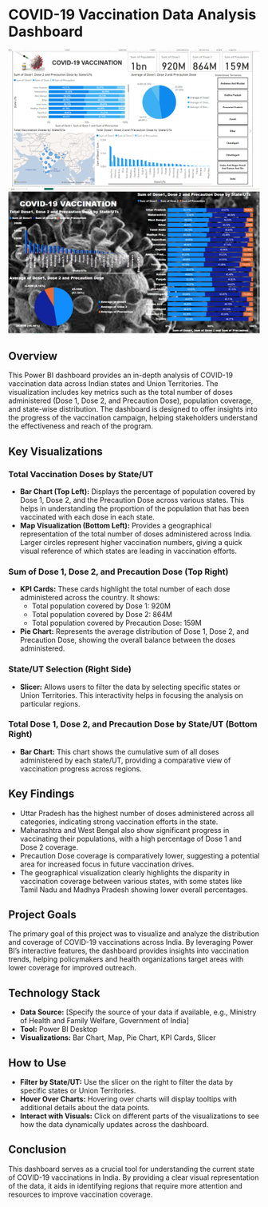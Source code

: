 # COVID-19 Vaccination Data Analysis Dashboard

![COVID-19 Vaccination Dashboard](./Dashboard-image-1.png)
![COVID-19 Vaccination Dashboard Advanced](./Dashboard-image-2.png)

## Overview
This Power BI dashboard provides an in-depth analysis of COVID-19 vaccination data across Indian states and Union Territories. The visualization includes key metrics such as the total number of doses administered (Dose 1, Dose 2, and Precaution Dose), population coverage, and state-wise distribution. The dashboard is designed to offer insights into the progress of the vaccination campaign, helping stakeholders understand the effectiveness and reach of the program.

## Key Visualizations

### Total Vaccination Doses by State/UT
- **Bar Chart (Top Left):** Displays the percentage of population covered by Dose 1, Dose 2, and the Precaution Dose across various states. This helps in understanding the proportion of the population that has been vaccinated with each dose in each state.
- **Map Visualization (Bottom Left):** Provides a geographical representation of the total number of doses administered across India. Larger circles represent higher vaccination numbers, giving a quick visual reference of which states are leading in vaccination efforts.

### Sum of Dose 1, Dose 2, and Precaution Dose (Top Right)
- **KPI Cards:** These cards highlight the total number of each dose administered across the country. It shows:
  - Total population covered by Dose 1: 920M
  - Total population covered by Dose 2: 864M
  - Total population covered by Precaution Dose: 159M
- **Pie Chart:** Represents the average distribution of Dose 1, Dose 2, and Precaution Dose, showing the overall balance between the doses administered.

### State/UT Selection (Right Side)
- **Slicer:** Allows users to filter the data by selecting specific states or Union Territories. This interactivity helps in focusing the analysis on particular regions.

### Total Dose 1, Dose 2, and Precaution Dose by State/UT (Bottom Right)
- **Bar Chart:** This chart shows the cumulative sum of all doses administered by each state/UT, providing a comparative view of vaccination progress across regions.

## Key Findings
- Uttar Pradesh has the highest number of doses administered across all categories, indicating strong vaccination efforts in the state.
- Maharashtra and West Bengal also show significant progress in vaccinating their populations, with a high percentage of Dose 1 and Dose 2 coverage.
- Precaution Dose coverage is comparatively lower, suggesting a potential area for increased focus in future vaccination drives.
- The geographical visualization clearly highlights the disparity in vaccination coverage between various states, with some states like Tamil Nadu and Madhya Pradesh showing lower overall percentages.

## Project Goals
The primary goal of this project was to visualize and analyze the distribution and coverage of COVID-19 vaccinations across India. By leveraging Power BI’s interactive features, the dashboard provides insights into vaccination trends, helping policymakers and health organizations target areas with lower coverage for improved outreach.

## Technology Stack
- **Data Source:** [Specify the source of your data if available, e.g., Ministry of Health and Family Welfare, Government of India]
- **Tool:** Power BI Desktop
- **Visualizations:** Bar Chart, Map, Pie Chart, KPI Cards, Slicer

## How to Use
- **Filter by State/UT:** Use the slicer on the right to filter the data by specific states or Union Territories.
- **Hover Over Charts:** Hovering over charts will display tooltips with additional details about the data points.
- **Interact with Visuals:** Click on different parts of the visualizations to see how the data dynamically updates across the dashboard.

## Conclusion
This dashboard serves as a crucial tool for understanding the current state of COVID-19 vaccinations in India. By providing a clear visual representation of the data, it aids in identifying regions that require more attention and resources to improve vaccination coverage.
